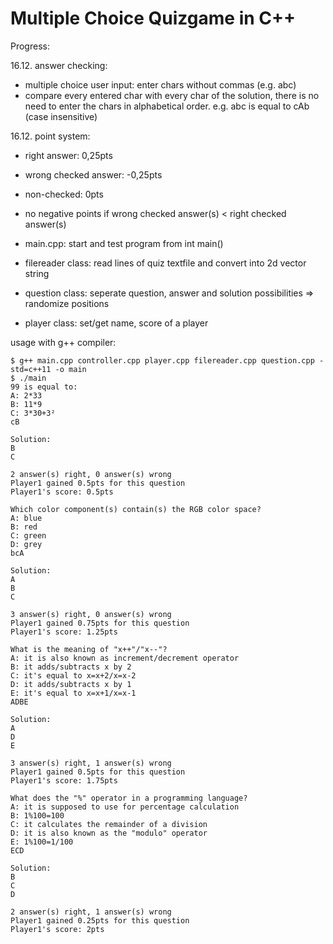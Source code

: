 # Multiple Choice Quizgame in C++

Progress:


16.12. answer checking:
+ multiple choice user input: enter chars without commas (e.g. abc) 
+ compare every entered char with every char of the solution, there is no need to enter the chars in alphabetical order. e.g. abc is equal to cAb (case insensitive)  

16.12. point system: 
+ right answer: 0,25pts
+ wrong checked answer: -0,25pts
+ non-checked: 0pts 
+ no negative points if wrong checked answer(s) < right checked answer(s)


+ main.cpp: start and test program from int main()
+ filereader class: read lines of quiz textfile and convert into 2d vector string
+ question class: seperate question, answer and solution possibilities => randomize positions 
+ player class: set/get name, score of a player

usage with g++ compiler:
```
$ g++ main.cpp controller.cpp player.cpp filereader.cpp question.cpp -std=c++11 -o main
$ ./main
99 is equal to:
A: 2*33
B: 11*9
C: 3*30+3²
cB

Solution:
B
C

2 answer(s) right, 0 answer(s) wrong
Player1 gained 0.5pts for this question
Player1's score: 0.5pts

Which color component(s) contain(s) the RGB color space?
A: blue
B: red
C: green
D: grey
bcA

Solution:
A
B
C

3 answer(s) right, 0 answer(s) wrong
Player1 gained 0.75pts for this question
Player1's score: 1.25pts

What is the meaning of "x++"/"x--"?
A: it is also known as increment/decrement operator
B: it adds/subtracts x by 2
C: it's equal to x=x+2/x=x-2
D: it adds/subtracts x by 1
E: it's equal to x=x+1/x=x-1
ADBE

Solution:
A
D
E

3 answer(s) right, 1 answer(s) wrong
Player1 gained 0.5pts for this question
Player1's score: 1.75pts

What does the "%" operator in a programming language?
A: it is supposed to use for percentage calculation
B: 1%100=100
C: it calculates the remainder of a division
D: it is also known as the "modulo" operator
E: 1%100=1/100
ECD

Solution:
B
C
D

2 answer(s) right, 1 answer(s) wrong
Player1 gained 0.25pts for this question
Player1's score: 2pts


```
